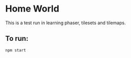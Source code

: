 # Home World

This is a test run in learning phaser, tilesets and tilemaps.

## To run:

```
npm start
```